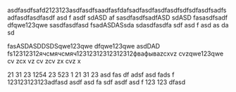 asdfasdfsafd2123123asdfasdfsaadfasfdafsadfasdfasdfasdfsdfsdfasdfsadfsadfasdfasdfasdf
asd
f
asdf
sdASD
af
sasdfasdfsadfASD
sdASD
fasasdfsadf
dfqwe123qwe
sasdfasdfasd
fsadASDASsda
sdasdfasdfa
sdf
asd
f
asd
as
da
sd

fasASDASDDSDSqwe123qwe
dfqwe123qwe
asdDAD
fs12312312ячсмячсмяч12312312312312312фвафываzcxvz
cvzqwe123qwe
cv
zcx
vz
cv
zcv
zx
cvz
x

21
31
23
1254
23
523
1
21
31
23
asd
fas
df
adsf
asd
fads
f
123123123123adfasd
asdf
asd
fa
sdf
asdf
asd
f
123
123
dfasd
